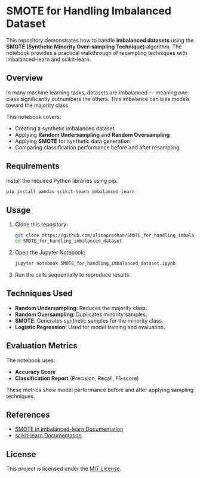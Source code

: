 

# SMOTE for Handling Imbalanced Dataset

This repository demonstrates how to handle **imbalanced datasets** using the **SMOTE (Synthetic Minority Over-sampling Technique)** algorithm. The notebook provides a practical walkthrough of resampling techniques with imbalanced-learn and scikit-learn.

##  Overview

In many machine learning tasks, datasets are imbalanced — meaning one class significantly outnumbers the others. This imbalance can bias models toward the majority class.

This notebook covers:
- Creating a synthetic imbalanced dataset
- Applying **Random Undersampling** and **Random Oversampling**
- Applying **SMOTE** for synthetic data generation
- Comparing classification performance before and after resampling

##  Requirements

Install the required Python libraries using pip:

```bash
pip install pandas scikit-learn imbalanced-learn
````

##  Usage

1. Clone this repository:

   ```bash
   git clone https://github.com/alinapradhan/SMOTE_for_handling_imbalanced_dataset.git
   cd SMOTE_for_handling_imbalanced_dataset
   ```
 
2. Open the Jupyter Notebook:

   ```bash
   jupyter notebook SMOTE_for_handling_imbalanced_dataset.ipynb
   ```

3. Run the cells sequentially to reproduce results.

##  Techniques Used

* **Random Undersampling**: Reduces the majority class.
* **Random Oversampling**: Duplicates minority samples.
* **SMOTE**: Generates synthetic samples for the minority class.
* **Logistic Regression**: Used for model training and evaluation.

##  Evaluation Metrics

The notebook uses:

* **Accuracy Score**
* **Classification Report** (Precision, Recall, F1-score)

These metrics show model performance before and after applying sampling techniques.

##  References

* [SMOTE in imbalanced-learn Documentation](https://imbalanced-learn.org/stable/references/generated/imblearn.over_sampling.SMOTE.html)
* [scikit-learn Documentation](https://scikit-learn.org/stable/)

##  License

This project is licensed under the [MIT License](LICENSE).

```

